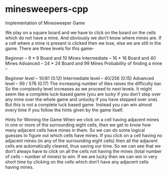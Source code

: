 # minesweepers-cpp
Implementation of Minesweeper Game

We play on a square board and we have to click on the board on the cells which do not have a mine. And obviously we don’t know where mines are. If a cell where a mine is present is clicked then we lose, else we are still in the game. 
There are three levels for this game- 
 

Beginner – 9 * 9 Board and 10 Mines
Intermediate – 16 * 16 Board and 40 Mines
Advanced – 24 * 24 Board and 99 Mines
Probability of finding a mine – 
 

Beginner  level –  10/81 (0.12)
Intermediate level – 40/256 (0.15)
Advanced level – 99 / 576 (0.17)
The increasing number of tiles raises the difficulty bar. So the complexity level increases as we proceed to next levels.
It might seem like a complete luck-based game (you are lucky if you don’t step over any mine over the whole game and unlucky if you have stepped over one). But this is not a complete luck based game. Instead you can win almost every time if you follow the hints given by the game itself. 

Hints for Winning the Game
When we click on a cell having adjacent mines in one or more of the surrounding eight cells, then we get to know how many adjacent cells have mines in them. So we can do some logical guesses to figure out which cells have mines.
If you click on a cell having no adjacent mines (in any of the surrounding eight cells) then all the adjacent cells are automatically cleared, thus saving our time.
So we can see that we don’t always have to click on all the cells not having the mines (total number of cells – number of mines) to win. If we are lucky then we can win in very short time by clicking on the cells which don’t have any adjacent cells having mines.

